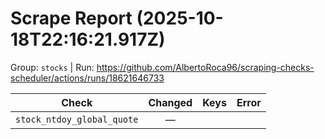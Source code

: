 # Scrape Report (2025-10-18T22:16:21.917Z)

Group: `stocks`  |  Run: https://github.com/AlbertoRoca96/scraping-checks-scheduler/actions/runs/18621646733

| Check | Changed | Keys | Error |
|---|:---:|:--|:--|
| `stock_ntdoy_global_quote` | — |  |  |
